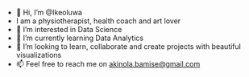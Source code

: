 - 👋 Hi, I’m @Ikeoluwa 
-  I am a physiotherapist, health coach and art lover 
- 👀 I’m interested in Data Science 
- 🌱 I’m currently learning Data Analytics 
- 💞️ I’m looking to learn, collaborate and create projects with beautiful visualizations
- 📫 Feel free to reach me on akinola.bamise@gmail.com

<!---
IkeoluwaB/IkeoluwaB is a ✨ special ✨ repository because its `README.md` (this file) appears on your GitHub profile.
You can click the Preview link to take a look at your changes.
--->
